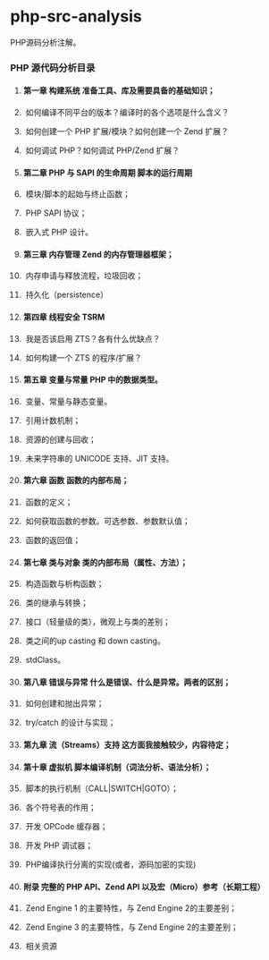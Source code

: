 # php-src-analysis

PHP源码分析注解。

### PHP 源代码分析目录

1. #### 第一章 构建系统 准备工具、库及需要具备的基础知识；

2. ​    如何编译不同平台的版本？编译时的各个选项是什么含义？

3. ​    如何创建一个 PHP 扩展/模块？如何创建一个 Zend 扩展？

4. ​    如何调试 PHP？如何调试 PHP/Zend 扩展？

   

5. #### 第二章 PHP 与 SAPI 的生命周期 脚本的运行周期

6. ​    模块/脚本的起始与终止函数；

7. ​    PHP SAPI 协议；

8. ​    嵌入式 PHP 设计。

   

9. #### 第三章 内存管理 Zend 的内存管理器框架；

10. ​    内存申请与释放流程，垃圾回收；

11. ​    持久化（persistence）

    

12. #### 第四章 线程安全 TSRM

13. ​    我是否该启用 ZTS？各有什么优缺点？

14. ​    如何构建一个 ZTS 的程序/扩展？

    

15. #### 第五章 变量与常量 PHP 中的数据类型。

16. ​    变量、常量与静态变量。

17. ​    引用计数机制；

18. ​    资源的创建与回收；

19. ​    未来字符串的 UNICODE 支持、JIT 支持。

    

20. #### 第六章 函数 函数的内部布局；

21. ​    函数的定义；

22. ​    如何获取函数的参数。可选参数、参数默认值；

23. ​    函数的返回值；

    

24. #### 第七章 类与对象 类的内部布局（属性、方法）；

25. ​    构造函数与析构函数；

26. ​    类的继承与转换；

27. ​    接口（轻量级的类），微观上与类的差别；

28. ​    类之间的up casting 和 down casting。

29. ​    stdClass。

    

30. #### 第八章 错误与异常 什么是错误、什么是异常。两者的区别；

31. ​    如何创建和抛出异常；

32. ​    try/catch 的设计与实现；

    

33. #### 第九章 流（Streams）支持 这方面我接触较少，内容待定；

    

34. #### 第十章 虚拟机 脚本编译机制（词法分析、语法分析）；

35. ​    脚本的执行机制（CALL|SWITCH|GOTO）；

36. ​    各个符号表的作用；

37. ​    开发 OPCode 缓存器；

38. ​    开发 PHP 调试器；

39. ​    PHP编译执行分离的实现(或者，源码加密的实现)

    

40. #### 附录 完整的 PHP API、Zend API 以及宏（Micro）参考（长期工程）

41. ​    Zend Engine 1 的主要特性，与 Zend Engine 2的主要差别；

42. ​    Zend Engine 3 的主要特性，与 Zend Engine 2的主要差别；

43. ​    相关资源